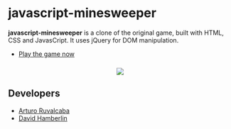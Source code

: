 # javascript-minesweeper

**javascript-minesweeper** is a clone of the original game, built with HTML, CSS and JavasCript. It uses jQuery for DOM manipulation.

* [Play the game now]

<h3 align="center">
  <img src="https://dl.dropboxusercontent.com/s/nlmpl8qnk0vcvpp/mine_01.png?dl=0" />
</h3>

Developers
------

* [Arturo Ruvalcaba]
* [David Hamberlin]

<!---
Link References
-->
[Play the game now]:https://minesweeper-aruvham.herokuapp.com/
[Arturo Ruvalcaba]:https://github.com/aruvham
[David Hamberlin]:https://github.com/dhamberlin
